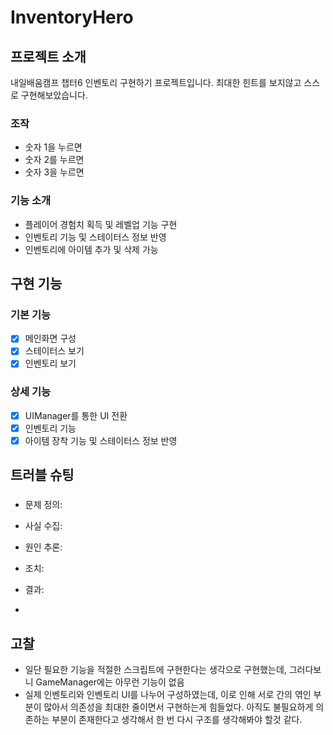 # InventoryHero
## 프로젝트 소개
내일배움캠프 챕터6 인벤토리 구현하기 프로젝트입니다.
최대한 힌트를 보지않고 스스로 구현해보았습니다.

### 조작
- 숫자 1을 누르면 
- 숫자 2를 누르면 
- 숫자 3을 누르면 

### 기능 소개
- 플레이어 경험치 획득 및 레벨업 기능 구현
- 인벤토리 기능 및 스테이터스 정보 반영
- 인벤토리에 아이템 추가 및 삭제 가능

## 구현 기능

### 기본 기능
- [x] 메인화면 구성
- [X] 스테이터스 보기
- [X] 인벤토리 보기

### 상세 기능
- [x] UIManager를 통한 UI 전환
- [x] 인벤토리 기능
- [x] 아이템 장착 기능 및 스테이터스 정보 반영

## 트러블 슈팅

### 
- 문제 정의: 
- 사실 수집: 
- 원인 추론: 
- 조치: 
- 결과: 

- 
## 고찰
- 일단 필요한 기능을 적절한 스크립트에 구현한다는 생각으로 구현했는데, 그러다보니 GameManager에는 아무런 기능이 없음
- 실제 인벤토리와 인벤토리 UI를 나누어 구성하였는데, 이로 인해 서로 간의 엮인 부분이 많아서 의존성을 최대한 줄이면서 구현하는게 힘들었다. 아직도 불필요하게 의존하는 부분이 존재한다고 생각해서 한 번 다시 구조를 생각해봐야 할것 같다.
